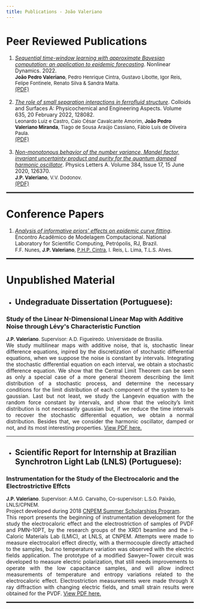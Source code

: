 ```yaml
---
title: Publications - João Valeriano
---
```


<!-- <link rel="stylesheet" href="style.scss"> -->

<!-- (setq markdown-css-paths '("../style.scss")) -->


<h1>Peer Reviewed Publications</h1>

<!-- <hr  noshade> -->

<ol>
<li><a target="_blank" href="https://link.springer.com/article/10.1007/s11071-022-07865-x"><i>Sequential time-window learning with approximate Bayesian computation: an application to epidemic forecasting</i></a>. Nonlinear Dynamics. 2022. <br>
<font size=2><b>João Pedro Valeriano</b>, Pedro Henrique Cintra, Gustavo Libotte, Igor Reis, Felipe Fontinele, Renato Silva & Sandra Malta.</font> <br>
<a target="_blank" href="/papers/valeriano_sequential_time_window_2022.pdf">(PDF)</a></li>
<br>
<li><a target="_blank" href="https://doi.org/10.1016/j.colsurfa.2021.128082"><i>The role of small separation interactions in ferrofluid structure</i></a>. Colloids and Surfaces A: Physicochemical and Engineering Aspects.  Volume 635, 20 February 2022, 128082. <br>
<font size=2>Leonardo Luiz e Castro, Caio César Cavalcante Amorim, <b>João Pedro Valeriano Miranda</b>, Tiago de Sousa Araújo Cassiano, Fábio Luís de Oliveira Paula.</font> <br>
<a target="_blank" href="/papers/castro_small_separation_2021.pdf">(PDF)</a></li>
<br>
<li><a target="_blank" href="https://www.sciencedirect.com/science/article/abs/pii/S0375960120301894"><i>Non-monotonous behavior of the number variance, Mandel factor, invariant uncertainty product and purity for the quantum damped harmonic oscillator</i></a>. Physics Letters A.  Volume 384, Issue 17, 15 June 2020, 126370. <br>
<font size=2><b>J.P. Valeriano</b>, V.V. Dodonov.</font> <br>
<a target="_blank" href="/papers/valeriano_non_monotonous_2020.pdf">(PDF)</a></li>
</ol>

<hr style="border: 1px solid" noshade>

<h1>Conference Papers</h1>

<!-- <hr  noshade> -->

 <ol>
<li><a target="_blank" href="https://www.researchgate.net/publication/349899431_Analysis_of_informative_priors'_effects_on_epidemic_curve_fitting"><i>Analysis of informative priors' effects on epidemic curve fitting</i></a>. Encontro Acadêmico de Modelagem Computacional. National Laboratory for Scientific Computing, Petrópolis, RJ, Brazil.
<br>
<font size=2>F.F. Nunes, <b>J.P. Valeriano</b>, <a target="_blank" href="https://sites.google.com/view/pedrocintra/">P.H.P. Cintra</a>, I. Reis, L. Lima, T.L.S. Alves.</font></li>
</ol>

<hr style="border: 1px solid" noshade>

<h1>Unpublished Material</h1>

<!-- <hr noshade> -->

* <h2 id="tcc">Undegraduate Dissertation (Portuguese):</h2>
<h3>Study of the Linear N-Dimensional Linear Map with Additive Noise through Lévy's Characteristic Function</h3>
<font size=2><b>J.P. Valeriano</b>. Supervisor: A.D. Figueiredo. Universidade de Brasília.</font>
<div style="text-align: justify">We study multilinear maps with additive noise, that is, stochastic linear difference equations, inpired by the discretization of stochastic differential equations, when we suppose the noise is constant by intervals. Integrating the stochastic differential equation on each interval, we obtain a stochastic difference equation. We show that the Central Limit Theorem can be seen as only a special case of a more general theorem describing the limit distribution of a stochastic process, and determine the necessary conditions for the limit distribution of each component of the system to be gaussian. Last but not least, we study the Langevin equation with the random force constant by intervals, and show that the velocity’s limit distribution is not necessarily gaussian but, if we reduce the time intervals to recover the stochastic differential equation, we obtain a normal distribution. Besides that, we consider the harmonic oscillator, damped or not, and its most interesting properties. <a target="_blank" href="../files/TCC-joao_valeriano.pdf">View PDF here.</a></div>

<hr noshade>

* <h2 id="cnpem">Scientific Report for Internship at Brazilian Synchrotron Light Lab (LNLS) (Portuguese):</h2>
<h3>Instrumentation for the Study of the Electrocaloric and the Electrostrictive Effcts</h3>
<font size=2><b>J.P. Valeriano</b>. Supervisor: A.M.G. Carvalho, Co-supervisor: L.S.O. Paixão, LNLS/CPNEM.</font>
<div size=2 style="text-align: justify">Project developed during 2018 <a target="_blank" href="https://pages.cnpem.br/bolsasdeverao/">CNPEM Summer Scholarships Program</a>.</div> 
<div style="text-align: justify">This report presents the beginning of instrumentation development
for the study the electrocaloric effect and the electrostriction of samples of PVDF and PMN–10PT, by the research groups of the XRD1 beamline and the i-Caloric Materials Lab (LMiC), at LNLS, at CNPEM. Attempts were made to measure electrocalori effect directly, with a thermocouple directly attached to the samples, but no temperature variation was observed with the electric fields application. The prototype of a modified Sawyer–Tower circuit was developed to measure electric polarization, that still needs improvements to operate with the low capacitance samples, and will allow indirect measurements of temperature and entropy variations related to the electrocaloric effect. Electrostriction measurements were made through X ray diffraction with changing electric fields, and small strain results were obtained for the PVDF. <a target="_blank" href="../files/Relatorio_28o_PBV-joao_valeriano.pdf">View PDF here.</a></div>

<hr style="border: 1px solid" noshade>